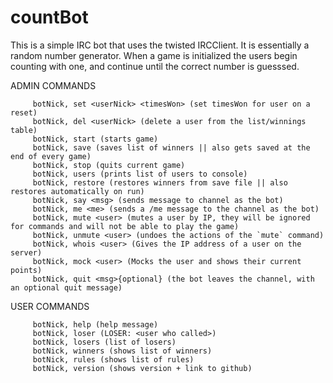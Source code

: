 # countBot
This is a simple IRC bot that uses the twisted IRCClient. It is essentially a random number generator.
When a game is initialized the users begin counting with one, and continue until the correct number is guesssed.

ADMIN COMMANDS

         botNick, set <userNick> <timesWon> (set timesWon for user on a reset)
         botNick, del <userNick> (delete a user from the list/winnings table)
         botNick, start (starts game)
         botNick, save (saves list of winners || also gets saved at the end of every game)
         botNick, stop (quits current game)
         botNick, users (prints list of users to console)
         botNick, restore (restores winners from save file || also restores automatically on run)
         botNick, say <msg> (sends message to channel as the bot)
         botNick, me <me> (sends a /me message to the channel as the bot)
         botNick, mute <user> (mutes a user by IP, they will be ignored for commands and will not be able to play the game)
         botNick, unmute <user> (undoes the actions of the `mute` command)
         botNick, whois <user> (Gives the IP address of a user on the server)
         botNick, mock <user> (Mocks the user and shows their current points)
         botNick, quit <msg>{optional} (the bot leaves the channel, with an optional quit message)

  USER COMMANDS

         botNick, help (help message)
         botNick, loser (LOSER: <user who called>)
         botNick, losers (list of losers)
         botNick, winners (shows list of winners)
         botNick, rules (shows list of rules)
         botNick, version (shows version + link to github)
